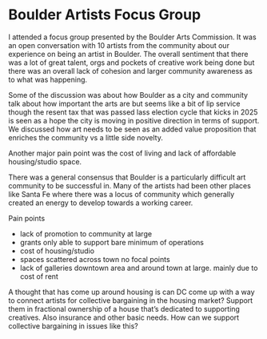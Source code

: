 # Boulder Artists Focus Group

I attended a focus group presented by the Boulder Arts Commission. It was an open conversation with 10 artists from the community about our experience on being an artist in Boulder. The overall sentiment that there was a lot of great talent, orgs and pockets of creative work being done but there was an overall lack of cohesion and larger community awareness as to what was happening. 

Some of the discussion was about how Boulder as a city and community talk about how important the arts are but seems like a bit of lip service though the resent tax that was passed lass election cycle that kicks in 2025 is seen as a hope the city is moving in positive direction in terms of support.  We discussed how art needs to be seen as an added value proposition that enriches the community vs a little side novelty. 

Another major pain point was the cost of living and lack of affordable housing/studio space. 

There was a general consensus that Boulder is a particularly difficult art community to be successful in. Many of the artists had been other places like Santa Fe where there was a locus of community which generally created an energy to develop towards a working career. 

Pain points 

- lack of promotion to community at large
- grants only able to support bare minimum of operations
- cost of housing/studio
- spaces scattered across town no focal points
- lack of galleries downtown area and around town at large. mainly due to cost of rent

A thought that has come up around housing is can DC come up with a way to connect artists for collective bargaining in the housing market? Support them in fractional ownership of a house that’s dedicated to supporting creatives. Also insurance and other  basic needs. How can we support collective bargaining in issues like this?